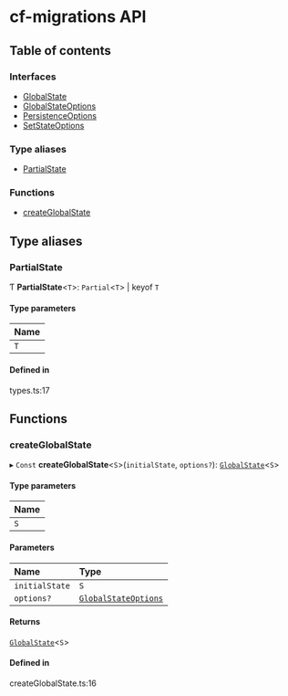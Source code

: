 # cf-migrations API

## Table of contents

### Interfaces

- [GlobalState](interfaces/GlobalState.md)
- [GlobalStateOptions](interfaces/GlobalStateOptions.md)
- [PersistenceOptions](interfaces/PersistenceOptions.md)
- [SetStateOptions](interfaces/SetStateOptions.md)

### Type aliases

- [PartialState](modules.md#partialstate)

### Functions

- [createGlobalState](modules.md#createglobalstate)

## Type aliases

### PartialState

Ƭ **PartialState**<`T`\>: `Partial`<`T`\> \| keyof `T`

#### Type parameters

| Name |
| :------ |
| `T` |

#### Defined in

types.ts:17

## Functions

### createGlobalState

▸ `Const` **createGlobalState**<`S`\>(`initialState`, `options?`): [`GlobalState`](interfaces/GlobalState.md)<`S`\>

#### Type parameters

| Name |
| :------ |
| `S` |

#### Parameters

| Name | Type |
| :------ | :------ |
| `initialState` | `S` |
| `options?` | [`GlobalStateOptions`](interfaces/GlobalStateOptions.md) |

#### Returns

[`GlobalState`](interfaces/GlobalState.md)<`S`\>

#### Defined in

createGlobalState.ts:16
